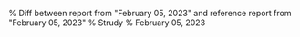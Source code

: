 % Diff between report from "February 05, 2023" and reference report from "February 05, 2023"
% Strudy
% February 05, 2023


